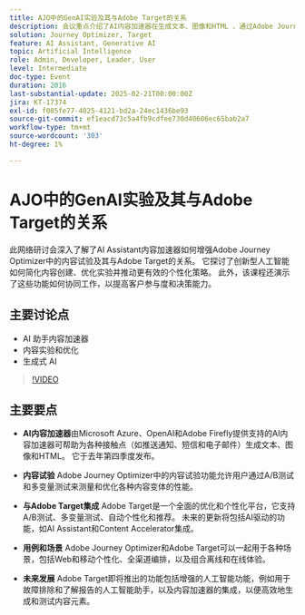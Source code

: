 ```yaml
---
title: AJO中的GenAI实验及其与Adobe Target的关系
description: 会议重点介绍了AI内容加速器在生成文本、图像和HTML 、通过Adobe Journey Optimizer进行内容实验、与Adobe Target集成以进行优化和个性化、组合工具的各种用例以及未来开发（包括增强的AI功能）方面的功能。
solution: Journey Optimizer, Target
feature: AI Assistant, Generative AI
topic: Artificial Intelligence
role: Admin, Developer, Leader, User
level: Intermediate
doc-type: Event
duration: 2016
last-substantial-update: 2025-02-21T00:00:00Z
jira: KT-17374
exl-id: f085fe77-4025-4121-bd2a-24ec1436be93
source-git-commit: ef1eacd73c5a4fb9cdfee730d40606ec65bab2a7
workflow-type: tm+mt
source-wordcount: '303'
ht-degree: 1%

---
```


# AJO中的GenAI实验及其与Adobe Target的关系

此网络研讨会深入了解了AI Assistant内容加速器如何增强Adobe Journey Optimizer中的内容试验及其与Adobe Target的关系。 它探讨了创新型人工智能如何简化内容创建、优化实验并推动更有效的个性化策略。 此外，该课程还演示了这些功能如何协同工作，以提高客户参与度和决策能力。

## 主要讨论点

* AI 助手内容加速器
* 内容实验和优化
* 生成式 AI

>[!VIDEO](https://video.tv.adobe.com/v/3444453/?learn=on&enablevpops)

## 主要要点

* **AI内容加速器**&#x200B;由Microsoft Azure、OpenAI和Adobe Firefly提供支持的AI内容加速器可帮助为各种接触点（如推送通知、短信和电子邮件）生成文本、图像和HTML。 它于去年第四季度发布。

* **内容试验** Adobe Journey Optimizer中的内容试验功能允许用户通过A/B测试和多变量测试来测量和优化各种内容变体的性能。

* **与Adobe Target集成** Adobe Target是一个全面的优化和个性化平台，它支持A/B测试、多变量测试、自动个性化和推荐。 未来的更新将包括AI驱动的功能，如AI Assistant和Content Accelerator集成。

* **用例和场景** Adobe Journey Optimizer和Adobe Target可以一起用于各种场景，包括Web和移动个性化、全渠道编排，以及组合离线和在线体验。

* **未来发展** Adobe Target即将推出的功能包括增强的人工智能功能，例如用于故障排除和了解报告的人工智能助手，以及内容加速器的集成，以便高效地生成和测试内容元素。
